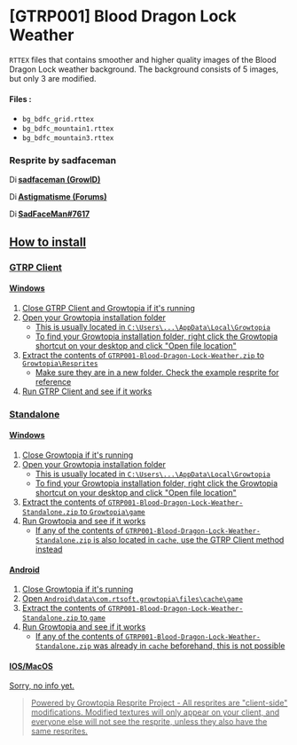 # [GTRP001] Blood Dragon Lock Weather

`RTTEX` files that contains smoother and higher quality images of the Blood Dragon Lock weather background. The background consists of 5 images, but only 3 are modified.

#### Files :
+ `bg_bdfc_grid.rttex`
+ `bg_bdfc_mountain1.rttex`
+ `bg_bdfc_mountain3.rttex`

### Resprite by sadfaceman
<a href="https://www.growtopiagame.com" target=_blank><img src="https://drive.google.com/thumbnail?id=1wKIMyhVIyLEH5YcAuSMGGoluBI1CbukC" alt="Discord" width="16" height="16" style="float:left">**sadfaceman (GrowID)**</img>

<a href="https://www.growtopiagame.com/forums/member/375839-astigmatisme" target=_blank><img src="https://drive.google.com/thumbnail?id=1wKIMyhVIyLEH5YcAuSMGGoluBI1CbukC" alt="Discord" width="16" height="16" style="float:left">**Astigmatisme (Forums)**</img>

<a href="https://www.discord.com" target=_blank><img src="https://drive.google.com/thumbnail?id=1vBtDJR6I7AmdS3tf9UtPhj2dWnrFEgsE" alt="Discord" width="16" height="16" style="float:left">**SadFaceMan#7617**</img>

## How to install
### GTRP Client
#### Windows
1. Close GTRP Client and Growtopia if it's running
2. Open your Growtopia installation folder
    + This is usually located in `C:\Users\...\AppData\Local\Growtopia`
    + To find your Growtopia installation folder, right click the Growtopia shortcut on your desktop and click "Open file location"
3. Extract the contents of `GTRP001-Blood-Dragon-Lock-Weather.zip` to `Growtopia\Resprites`
    + Make sure they are in a new folder. Check the example resprite for reference
4. Run GTRP Client and see if it works

### Standalone
#### Windows
1. Close Growtopia if it's running
2. Open your Growtopia installation folder
    + This is usually located in `C:\Users\...\AppData\Local\Growtopia`
    + To find your Growtopia installation folder, right click the Growtopia shortcut on your desktop and click "Open file location"
3. Extract the contents of `GTRP001-Blood-Dragon-Lock-Weather-Standalone.zip` to `Growtopia\game`
4. Run Growtopia and see if it works
    + If any of the contents of `GTRP001-Blood-Dragon-Lock-Weather-Standalone.zip` is also located in `cache`, use the GTRP Client method instead

#### Android
1. Close Growtopia if it's running
2. Open `Android\data\com.rtsoft.growtopia\files\cache\game`
3. Extract the contents of `GTRP001-Blood-Dragon-Lock-Weather-Standalone.zip` to `game`
4. Run Growtopia and see if it works
    + If any of the contents of `GTRP001-Blood-Dragon-Lock-Weather-Standalone.zip` was already in `cache` beforehand, this is not possible

#### IOS/MacOS
Sorry, no info yet.

> Powered by Growtopia Resprite Project - All resprites are "client-side" modifications. Modified textures will only appear on your client, and everyone else will not see the resprite, unless they also have the same resprites.
